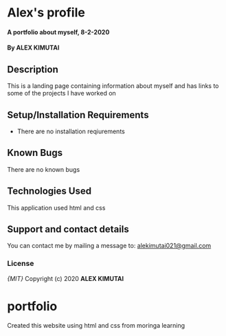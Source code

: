 # Alex's profile
#### A portfolio about myself, 8-2-2020
#### By **ALEX KIMUTAI**
## Description
This is a landing page containing information about myself and has links to some of the projects I have worked on
## Setup/Installation Requirements
* There are no installation reqiurements

## Known Bugs
There are no known bugs
## Technologies Used
This application used html and css
## Support and contact details
You can contact me by mailing a message to: alekimutai021@gmail.com
### License
*{MIT}*
Copyright (c) 2020 **ALEX KIMUTAI**
  # portfolio
Created this website using html and css from moringa learning
